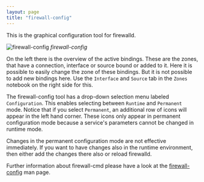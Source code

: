 ```yaml
---
layout: page
title: "firewall-config"
---
```


This is the graphical configuration tool for firewalld.

![firewall-config](https://raw.githubusercontent.com/t-woerner/firewalld/master/doc/firewall-config.png "firewall-config")
*firewall-config*

On the left there is the overview of the active bindings. These are the zones, that have a connection, interface or source bound or added to it. Here it is possible to easily change the zone of these bindings. But it is not possible to add new bindings here. Use the `Interface` and `Source` tab in the `Zones` notebook on the right side for this.

The firewall-config tool has a drop-down selection menu labeled `Configuration`. This enables selecting between `Runtime` and `Permanent` mode. Notice that if you select `Permanent`, an additional row of icons will appear in the left hand corner. These icons only appear in permanent configuration mode because a service's parameters cannot be changed in runtime mode.

Changes in the permanent configuration mode are not effective immediately. If you want to have changes also in the runtime environment, then either add the changes there also or reload firewalld.

Further information about firewall-cmd please have a look at the [firewall-config](../man-pages/firewall-config.html) man page.
